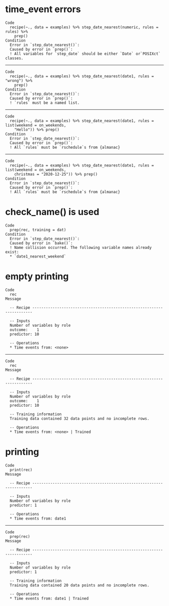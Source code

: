 # time_event errors

    Code
      recipe(~., data = examples) %>% step_date_nearest(numeric, rules = rules) %>%
        prep()
    Condition
      Error in `step_date_nearest()`:
      Caused by error in `prep()`:
      ! All variables for `step_date` should be either `Date` or`POSIXct` classes.

---

    Code
      recipe(~., data = examples) %>% step_date_nearest(date1, rules = "wrong") %>%
        prep()
    Condition
      Error in `step_date_nearest()`:
      Caused by error in `prep()`:
      ! `rules` must be a named list.

---

    Code
      recipe(~., data = examples) %>% step_date_nearest(date1, rules = list(weekend = on_weekends,
        "Hello")) %>% prep()
    Condition
      Error in `step_date_nearest()`:
      Caused by error in `prep()`:
      ! All `rules` must be `rschedule`s from {almanac}

---

    Code
      recipe(~., data = examples) %>% step_date_nearest(date1, rules = list(weekend = on_weekends,
        christmas = "2020-12-25")) %>% prep()
    Condition
      Error in `step_date_nearest()`:
      Caused by error in `prep()`:
      ! All `rules` must be `rschedule`s from {almanac}

# check_name() is used

    Code
      prep(rec, training = dat)
    Condition
      Error in `step_date_nearest()`:
      Caused by error in `bake()`:
      ! Name collision occurred. The following variable names already exist:
      * `date1_nearest_weekend`

# empty printing

    Code
      rec
    Message
      
      -- Recipe ----------------------------------------------------------------------
      
      -- Inputs 
      Number of variables by role
      outcome:    1
      predictor: 10
      
      -- Operations 
      * Time events from: <none>

---

    Code
      rec
    Message
      
      -- Recipe ----------------------------------------------------------------------
      
      -- Inputs 
      Number of variables by role
      outcome:    1
      predictor: 10
      
      -- Training information 
      Training data contained 32 data points and no incomplete rows.
      
      -- Operations 
      * Time events from: <none> | Trained

# printing

    Code
      print(rec)
    Message
      
      -- Recipe ----------------------------------------------------------------------
      
      -- Inputs 
      Number of variables by role
      predictor: 1
      
      -- Operations 
      * Time events from: date1

---

    Code
      prep(rec)
    Message
      
      -- Recipe ----------------------------------------------------------------------
      
      -- Inputs 
      Number of variables by role
      predictor: 1
      
      -- Training information 
      Training data contained 20 data points and no incomplete rows.
      
      -- Operations 
      * Time events from: date1 | Trained

